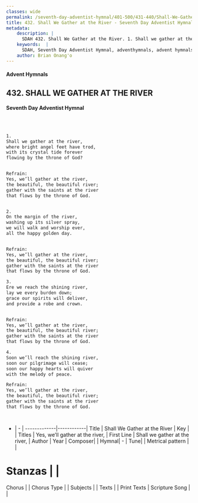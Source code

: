 ```yaml
---
classes: wide
permalink: /seventh-day-adventist-hymnal/401-500/431-440/Shall-We-Gather-at-the-River/
title: 432. Shall We Gather at the River - Seventh Day Adventist Hymnal
metadata:
    description: |
      SDAH 432. Shall We Gather at the River. 1. Shall we gather at the river, where bright angel feet have trod, with its crystal tide forever flowing by the throne of God? 
    keywords:  |
      SDAH, Seventh Day Adventist Hymnal, adventhymnals, advent hymnals, Shall We Gather at the River, Shall we gather at the river, ,Yes, we’ll gather at the river,
    author: Brian Onang'o
---
```


#### Advent Hymnals
## 432. SHALL WE GATHER AT THE RIVER
#### Seventh Day Adventist Hymnal

```txt



1.
Shall we gather at the river,
where bright angel feet have trod,
with its crystal tide forever
flowing by the throne of God?


Refrain:
Yes, we’ll gather at the river,
the beautiful, the beautiful river;
gather with the saints at the river
that flows by the throne of God.


2.
On the margin of the river,
washing up its silver spray,
we will walk and worship ever,
all the happy golden day.


Refrain:
Yes, we’ll gather at the river,
the beautiful, the beautiful river;
gather with the saints at the river
that flows by the throne of God.

3.
Ere we reach the shining river,
lay we every burden down;
grace our spirits will deliver,
and provide a robe and crown.


Refrain:
Yes, we’ll gather at the river,
the beautiful, the beautiful river;
gather with the saints at the river
that flows by the throne of God.

4.
Soon we’ll reach the shining river,
soon our pilgrimage will cease;
soon our happy hearts will quiver
with the melody of peace.

Refrain:
Yes, we’ll gather at the river,
the beautiful, the beautiful river;
gather with the saints at the river
that flows by the throne of God.




```

- |   -  |
-------------|------------|
Title | Shall We Gather at the River |
Key |  |
Titles | Yes, we’ll gather at the river, |
First Line | Shall we gather at the river, |
Author | 
Year | 
Composer|  |
Hymnal|  - |
Tune|  |
Metrical pattern | |
# Stanzas |  |
Chorus |  |
Chorus Type |  |
Subjects |  |
Texts |  |
Print Texts | 
Scripture Song |  |
  
